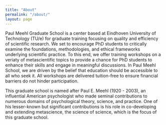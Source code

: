 ```yaml
---
title: "About"
permalink: "/about/"
layout: page
---
```


Paul Meehl Graduate School is a center based at Eindhoven University of Technology (TU/e) for graduate training focusing on quality and efficiency of scientific research. We set to encourage PhD students to critically examine the foundations, methodologies, and ethical frameworks underlying scientific practice. To this end, we offer training workshops on a veriaty of metascientific topics to provide a chance for PhD students to enhance their skills and engage in meaningful discussions. In Paul Meehl School, we are driven by the belief that education should be accessible to all who seek it. All workshops are delivered tuition-free to ensure financial barriers do not hinder participation.

This graduate school is named after Paul E. Meehl (1920 - 2003), an influential American psychologist who made seminal contributions to numerous domains of psychological theory, science, and practice. One of his lesser-known but significant contributions is his role in co-developing and extending metascience, the science of science, which is the focus of this graduate school.
